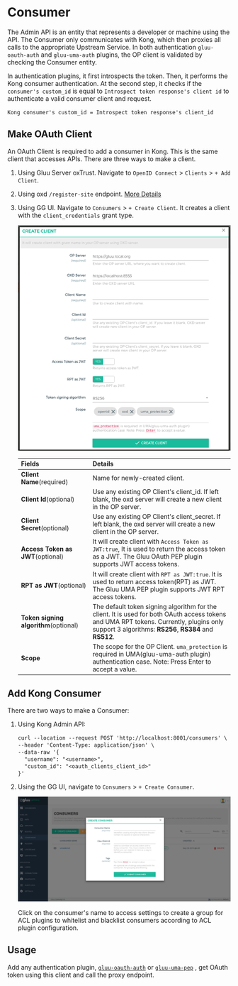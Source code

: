 # Consumer

The Admin API is an entity that represents a developer or machine using the API. The Consumer only communicates with Kong, which then proxies all calls to the appropriate Upstream Service. In both authentication `gluu-oauth-auth` and `gluu-uma-auth` plugins, the OP client is validated by checking the Consumer entity.

In authentication plugins, it first introspects the token. Then, it performs the Kong consumer authentication. At the second step, it checks if the `consumer's custom_id` is equal to `Introspect token response's client id` to authenticate a valid consumer client and request.

```
Kong consumer's custom_id = Introspect token response's client_id
```

## Make OAuth Client

An OAuth Client is required to add a consumer in Kong. This is the same client that accesses APIs. There are three ways to make a client.

1. Using Gluu Server oxTrust. Navigate to `OpenID Connect` > `Clients` > `+ Add Client`.

1. Using oxd `/register-site` endpoint. [More Details](https://gluu.org/docs/oxd/4.0/api/#register-site)

1. Using GG UI. Navigate to `Consumers` > `+ Create Client`. It creates a client with the `client_credentials` grant type.

     [![5_consumer_client_add](../img/5_consumer_client_add.png)](../img/5_consumer_client_add.png)

     | Fields | Details |
     |---|-----|
     | **Client Name**(required) | Name for newly-created client.|
     | **Client Id**(optional) | Use any existing OP Client's client_id. If left blank, the oxd server will create a new client in the OP server.|
     | **Client Secret**(optional) | Use any existing OP Client's client_secret. If left blank, the oxd server will create a new client in the OP server.|
     | **Access Token as JWT**(optional) | It will create client with `Access Token as JWT:true`, It is used to return the access token as a JWT. The Gluu OAuth PEP plugin supports JWT access tokens.|
     | **RPT as JWT**(optional) |It will create client with `RPT as JWT:true`. It is used to return access token(RPT) as JWT. The Gluu UMA PEP plugin supports JWT RPT access tokens.|
     | **Token signing algorithm**(optional) | The default token signing algorithm for the client. It is used for both OAuth access tokens and UMA RPT tokens. Currently, plugins only support 3 algorithms: **RS256**, **RS384** and **RS512**.|
     | **Scope**|The scope for the OP Client. `uma_protection` is required in UMA(gluu-uma-auth plugin) authentication case. Note: Press Enter to accept a value.|

## Add Kong Consumer

There are two ways to make a Consumer:

1. Using Kong Admin API:

      ```
      curl --location --request POST 'http://localhost:8001/consumers' \
      --header 'Content-Type: application/json' \
      --data-raw '{
      	"username": "<username>",
      	"custom_id": "<oauth_clients_client_id>"
      }'
      ```

2. Using the GG UI, navigate to `Consumers` > `+ Create Consumer`. 

     [![consumers_add](../img/5_consumer_add.png)](../img/5_consumer_add.png)
     
     Click on the consumer's name to access settings to create a group for ACL plugins to whitelist and blacklist consumers according to ACL plugin configuration.
     
## Usage

Add any authentication plugin, [`gluu-oauth-auth`](../../tutorials/oauth-auth-pep-tutorial) or [`gluu-uma-pep`](../../tutorials/uma-claim-gathering-tutorial/) , get OAuth token using this client and call the proxy endpoint. 
